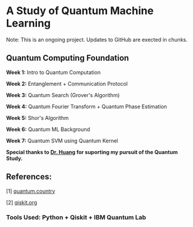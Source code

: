 # A Study of Quantum Machine Learning

Note: This is an ongoing project. Updates to GitHub are exected in chunks.

## Quantum Computing Foundation

**Week 1:** Intro to Quantum Computation

**Week 2:** Entanglement + Communication Protocol

**Week 3:** Quantum Search (Grover's Algorithm)

**Week 4:** Quantum Fourier Transform + Quantum Phase Estimation

**Week 5:** Shor's Algorithm

**Week 6:** Quantum ML Background

**Week 7:** Quantum SVM using Quantum Kernel

**Special thanks to [Dr. Huang](https://danehuang.github.io/index.html) for suporting my pursuit of the Quantum Study.**

## References:

[1] [quantum.country](https://quantum.country/)

[2] [qiskit.org](https://qiskit.org/)

### **Tools Used:** Python + Qiskit + IBM Quantum Lab
